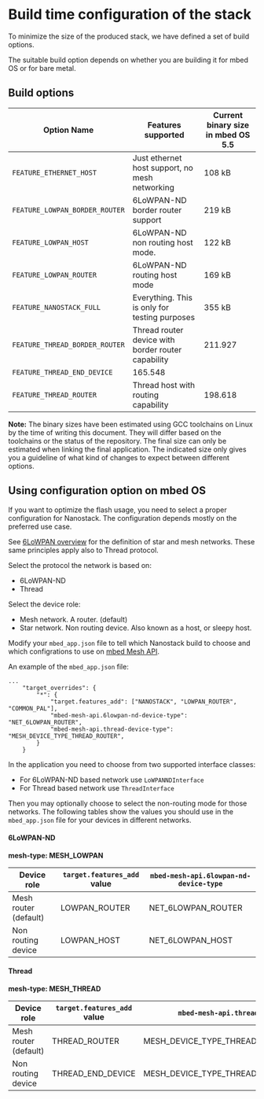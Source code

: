 Build time configuration of the stack
=====================================

To minimize the size of the produced stack, we have defined a set of build options.

The suitable build option depends on whether you are building it for mbed OS or for bare metal.

## Build options

Option Name | Features supported | Current binary size in mbed OS 5.5
------------| -------------------|------------------------------------
`FEATURE_ETHERNET_HOST` | Just ethernet host support, no mesh networking | 108 kB
`FEATURE_LOWPAN_BORDER_ROUTER` | 6LoWPAN-ND border router support | 219 kB
`FEATURE_LOWPAN_HOST` | 6LoWPAN-ND non routing host mode. | 122 kB
`FEATURE_LOWPAN_ROUTER` | 6LoWPAN-ND routing host mode | 169 kB
`FEATURE_NANOSTACK_FULL` | Everything. This is only for testing purposes | 355 kB
`FEATURE_THREAD_BORDER_ROUTER` | Thread router device with border router capability | 211.927
`FEATURE_THREAD_END_DEVICE` | 165.548
`FEATURE_THREAD_ROUTER` | Thread host with routing capability | 198.618

<span class="notes">**Note:** The binary sizes have been estimated using GCC toolchains on Linux by the time of writing this document.
They will differ based on the toolchains or the status of the repository. The final size can only be estimated when linking the final application. The indicated size only gives you a guideline of what kind of changes to expect between different options.</span>

## Using configuration option on mbed OS

If you want to optimize the flash usage, you need to select a proper configuration for Nanostack. The configuration depends mostly on the preferred use case.

See [6LoWPAN overview](quick_tart_intro.md) for the definition of star and mesh networks. These same principles apply also to Thread protocol.

Select the protocol the network is based on:

- 6LoWPAN-ND
- Thread

Select the device role:

- Mesh network. A router. (default)
- Star network. Non routing device. Also known as a host, or sleepy host.

Modify your `mbed_app.json` file to tell which Nanostack build to choose and which configrations to use on [mbed Mesh API](refs/api/networking/mesh.md.md).

An example of the `mbed_app.json` file:

```
...
    "target_overrides": {
        "*": {
            "target.features_add": ["NANOSTACK", "LOWPAN_ROUTER", "COMMON_PAL"],
            "mbed-mesh-api.6lowpan-nd-device-type": "NET_6LOWPAN_ROUTER",
            "mbed-mesh-api.thread-device-type": "MESH_DEVICE_TYPE_THREAD_ROUTER",
        }
    }
```

In the application you need to choose from two supported interface classes:
- For 6LoWPAN-ND based network use `LoWPANNDInterface`
- For Thread based network use `ThreadInterface`

Then you may optionally choose to select the non-routing mode for those networks. The following tables show the values you should use in the `mbed_app.json` file for your devices in different networks.


#### 6LoWPAN-ND

**mesh-type: MESH_LOWPAN**

|Device role|`target.features_add` value|`mbed-mesh-api.6lowpan-nd-device-type`|
|-----------|-------------------------|------------------------------------|
|Mesh router (default) | LOWPAN_ROUTER | NET_6LOWPAN_ROUTER |
|Non routing device | LOWPAN_HOST | NET_6LOWPAN_HOST |

#### Thread

**mesh-type: MESH_THREAD**

|Device role|`target.features_add` value|`mbed-mesh-api.thread-device-type`|
|-----------|-------------------------|------------------------------------|
|Mesh router (default) | THREAD_ROUTER | MESH_DEVICE_TYPE_THREAD_ROUTER |
|Non routing device | THREAD_END_DEVICE | MESH_DEVICE_TYPE_THREAD_SLEEPY_END_DEVICE |


